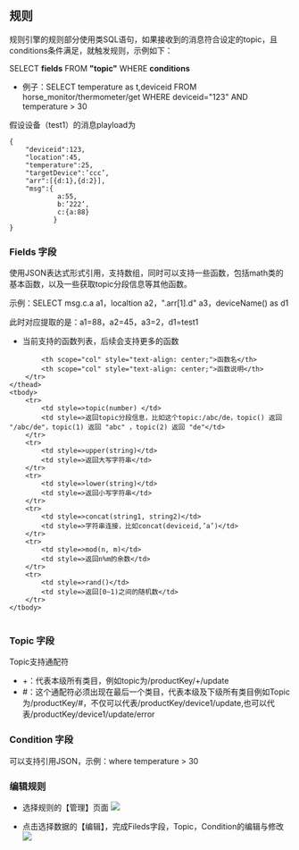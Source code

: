 ## 规则

规则引擎的规则部分使用类SQL语句，如果接收到的消息符合设定的topic，且conditions条件满足，就触发规则，示例如下：

SELECT **fields** FROM **"topic"** WHERE **conditions**

- 例子：SELECT temperature as t,deviceid FROM horse_monitor/thermometer/get WHERE deviceid="123" AND temperature > 30

假设设备（test1）的消息playload为

	{
		"deviceid":123,
		"location":45,
		"temperature":25,
		"targetDevice":’ccc’,
		"arr":[{d:1},{d:2}],
		"msg":{
				a:55,
				b:’222’,
				c:{a:88}
			   }
	}

### Fields 字段
使用JSON表达式形式引用，支持数组，同时可以支持一些函数，包括math类的基本函数，以及一些获取topic分段信息等其他函数。

示例：SELECT msg.c.a a1，localtion a2，".arr[1].d" a3，deviceName() as d1

此时对应提取的是：a1=88，a2=45，a3=2，d1=test1


- 当前支持的函数列表，后续会支持更多的函数

<table>
	<thead>
		<tr>
			
			<th scope="col" style="text-align: center;">函数名</th>
			<th scope="col" style="text-align: center;">函数说明</th>
		</tr>
	</thead>
	<tbody>
		<tr>
			<td style=>topic(number) </td>
			<td style=>返回topic分段信息，比如这个topic:/abc/de，topic() 返回 "/abc/de"，topic(1) 返回 "abc" ，topic(2) 返回 "de"</td>
		</tr>
		<tr>
			<td style=>upper(string)</td>
			<td style=>返回大写字符串</td>
		</tr>
		<tr>
			<td style=>lower(string)</td>
			<td style=>返回小写字符串</td>
		</tr>
		<tr>
			<td style=>concat(string1, string2)</td>
			<td style=>字符串连接，比如concat(deviceid,’a’)</td>
		</tr>
		<tr>
			<td style=>mod(n, m)</td>
			<td style=>返回n%m的余数</td>
		</tr>
		<tr>
			<td style=>rand()</td>
			<td style=>返回[0~1)之间的随机数</td>
		</tr>
	</tbody>
</table>

### Topic 字段
Topic支持通配符

- +：代表本级所有类目，例如topic为/productKey/+/update
- \#：这个通配符必须出现在最后一个类目，代表本级及下级所有类目例如Topic为/productKey/#，不仅可以代表/productKey/device1/update,也可以代表/productKey/device1/update/error


### Condition 字段
可以支持引用JSON，示例：where temperature > 30


### 编辑规则

- 选择规则的【管理】页面
![](https://main.qcloudimg.com/raw/6aca972998dccce072323056242d291e.png)

- 点击选择数据的【编辑】，完成Fileds字段，Topic，Condition的编辑与修改
![](https://main.qcloudimg.com/raw/51aa810260461bf2d07bb053ebff493b.png)


